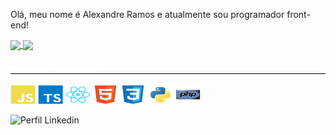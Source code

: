 Olá, meu nome é Alexandre Ramos e atualmente sou programador front-end!


<a href="#">
  <img align="center" height="150px" src="https://github-readme-stats.vercel.app/api?username=alehsilva&theme=radical&show_icons=true&hide=contribs,prs&count_private=true" />
</a>
<a href="#">
  <img align="center" height="150px" src="https://github-readme-stats.vercel.app/api/top-langs/?username=alehsilva&theme=radical&layout=compact" />
</a>


<div>
<h4 style=" color:#fff; border-bottom:1px solid #000;">Algumas linguagens</h4>
  <img align="center" alt="Alexandre-Js" height="30" width="40" src="https://raw.githubusercontent.com/devicons/devicon/master/icons/javascript/javascript-plain.svg" style="max-width:100%;">
  <img align="center" alt="Alexandre-Ts" height="30" width="40" src="https://raw.githubusercontent.com/devicons/devicon/master/icons/typescript/typescript-plain.svg" style="max-width:100%;">
  <img align="center" alt="Alexandre-React" height="30" width="40" src="https://raw.githubusercontent.com/devicons/devicon/master/icons/react/react-original.svg" style="max-width:100%;">
  <img align="center" alt="Alexandre-HTML" height="30" width="40" src="https://raw.githubusercontent.com/devicons/devicon/master/icons/html5/html5-original.svg" style="max-width:100%;">
  <img align="center" alt="Alexandre-CSS" height="30" width="40" src="https://raw.githubusercontent.com/devicons/devicon/master/icons/css3/css3-original.svg" style="max-width:100%;">
  <img align="center" alt="Alexandre-Python" height="30" width="40" src="https://raw.githubusercontent.com/devicons/devicon/master/icons/python/python-original.svg" style="max-width:100%;">
  <img align="center" alt="Alexandre-Python" height="30" width="40" src="https://raw.githubusercontent.com/devicons/devicon/00f02ef57fb7601fd1ddcc2fe6fe670fef3ae3e4/icons/php/php-original.svg" style="max-width:100%;">
</div>

<br/>
<img alt="Perfil Linkedin" href="https://img.shields.io/badge/LinkedIn-0077B5?style=for-the-badge&logo=linkedin&logoColor=white" src="https://img.shields.io/badge/LinkedIn-0077B5?style=for-the-badge&logo=linkedin&logoColor=white">
<br/>

